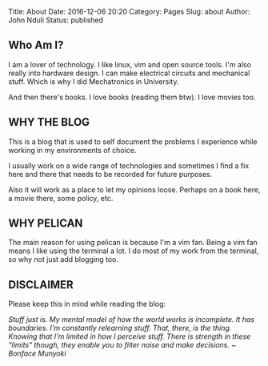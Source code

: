 Title: About
Date: 2016-12-06 20:20
Category: Pages
Slug: about
Author: John Nduli
Status: published

## Who Am I? ##

I am a lover of technology. I like linux, vim and open source
tools. I'm also really into hardware design. I can make electrical
circuits and mechanical stuff. Which is why I did Mechatronics in
University. 

And then there's books. I love books (reading them btw). I love
movies too.

## WHY THE BLOG ##

This is a blog that is used to self document the problems I
experience while working in my environments of choice. 

I usually work on a wide range of technologies and sometimes I
find a fix here and there that needs to be recorded for future
purposes.

Also it will work as a place to let my opinions loose. Perhaps on
a book here, a movie there, some policy, etc.

## WHY PELICAN ##
The main reason for using pelican is because I'm a vim fan. Being
a vim fan means I like using the terminal a lot. I do most of my
work from the terminal, so why not just add blogging too.

## DISCLAIMER ##
Please keep this in mind while reading the blog:

_Stuff just is. My mental model of how the world works is incomplete. It has boundaries. I'm constantly relearning stuff. That, there, is the thing. Knowing that I'm limited in how I perceive stuff. There is strength in these "limits" though, they enable you to filter noise and make decisions. ~ Bonface Munyoki_

